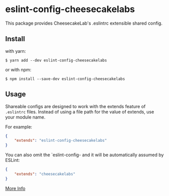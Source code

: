 # eslint-config-cheesecakelabs

This package provides CheesecakeLab's .eslintrc extensible shared config.

## Install

with yarn:
```
$ yarn add --dev eslint-config-cheesecakelabs
```

or with npm:
```
$ npm install --save-dev eslint-config-cheesecakelabs
```

## Usage

Shareable configs are designed to work with the extends feature of `.eslintrc` files. Instead of using a file path for the value of extends, use your module name.

For example:

```json
{
    "extends": "eslint-config-cheesecakelabs"
}
```
You can also omit the `eslint-config- and it will be automatically assumed by ESLint:
```json
{
    "extends": "cheesecakelabs"
}
```

[More Info](http://eslint.org/docs/developer-guide/shareable-configs)
